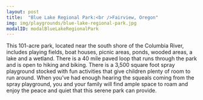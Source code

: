 ```yaml
---
layout: post
title:  "Blue Lake Regional Park:<br />Fairview, Oregon"
img: img/playgrounds/blue-lake-regional-park.jpg
modalID: modalBlueLakeRegionalPark
---
```

This 101-acre park, located near the south shore of the Columbia River, includes playing fields, boat houses, picnic areas, ponds, wooded areas, a lake and a wetland. There is a 40 mile paved loop that runs through the park and is open to hiking and biking. There is a 3,500 square foot spray playground stocked with fun activities that give children plenty of room to run around. When you’ve had enough hearing the squeals coming from the spray playground, you and your family will find ample space to roam and enjoy the peace and quiet that this serene park can provide.
